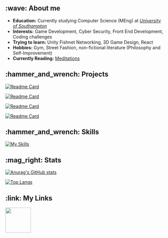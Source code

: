<h2 align="left">:wave:	About me 	</h2>

- **Education:**  Currently studying Computer Science (MEng) at [*University of Southampton*](https://www.southampton.ac.uk/)
- **Interests:** Game Development, Cyber Security, Front End Development, Coding challenges 
- **Trying to learn:** Unity Fishnet Networking, 3D Game Design, React
- **Hobbies:** Gym, Street Fashion, non-fictional literature (Philosophy and Self-Improvement)
- **Currently Reading:** [Meditations]([https://jamesclear.com/atomic-habits](https://www.goodreads.com/book/show/30659.Meditations))

<!-- :blue_heart:	Unordered sub-list. 

:purple_heart: Unordered sub-list. -->



<h2 align="left">:hammer_and_wrench: Projects	</h2>

[![Readme Card](https://github-readme-stats.vercel.app/api/pin/?username=jack-pap&repo=Summoners-Card&theme=tokyonight )](https://github.com/jack-pap/Summoners-Card)

[![Readme Card](https://github-readme-stats.vercel.app/api/pin/?username=jack-pap&repo=TetrECS&theme=tokyonight )](https://github.com/jack-pap/TetrECS)

[![Readme Card](https://github-readme-stats.vercel.app/api/pin/?username=jack-pap&repo=cheat-detection-tool&theme=tokyonight )](https://github.com/jack-pap/cheat-detection-tool)

[![Readme Card](https://github-readme-stats.vercel.app/api/pin/?username=jack-pap&repo=Riot-Data-Processing&theme=tokyonight )](https://github.com/jack-pap/Riot-Data-Processing)

<!--[![Readme Card](https://github-readme-stats.vercel.app/api/pin/?username=jack-pap&repo=personal-website&theme=tokyonight )](https://github.com/jack-pap/personal-website) -->


<h2 align="left">:hammer_and_wrench: Skills	</h2>

[![My Skills](https://skillicons.dev/icons?i=github,git,java,haskell,unity,cs,javascript,python)](https://skillicons.dev)

<h2 align="left">	:mag_right: Stats </h2>

[![Anurag's GitHub stats](https://github-readme-stats.vercel.app/api?username=jack-pap&count_private=true&theme=tokyonight&rank_icon=github)](https://github.com/anuraghazra/github-readme-stats)


[![Top Langs](https://github-readme-stats.vercel.app/api/top-langs/?username=jack-pap&layout=compact&count_private=true&theme=tokyonight )](https://github.com/anuraghazra/github-readme-stats)

<h2 align="left">:link: My Links </h2>


<p align="left">
  <a href="https://www.linkedin.com/in/jack-papaioannou-b073251b3/">
    <img src="https://user-images.githubusercontent.com/62362994/166345038-a807a7c2-dc56-4472-84af-2cdda1a0a234.png" width="80" >

 <!-- <a href="https://open.spotify.com/user/djpentakill?si=9d11e8c18d744ad8">
    <img src="https://user-images.githubusercontent.com/62362994/166345029-65eb7843-232a-498c-b1f2-db88e8ce15e9.png" width="100" >
-->
  
</p>

 
                                                                                                                             
            
                                                                                                                            
                                                                                                             
                                                                                                                     


                                                               
          
                                                   
